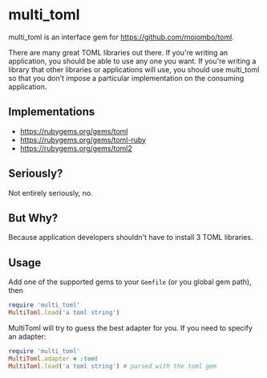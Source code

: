 # multi_toml

multi_toml is an interface gem for https://github.com/mojombo/toml.

There are many great TOML libraries out there. If you're writing an application,
you should be able to use any one you want. If you're writing a library that
other libraries or applications will use, you should use multi_toml so that you
don't impose a particular implementation on the consuming application.

## Implementations

 * https://rubygems.org/gems/toml
 * https://rubygems.org/gems/toml-ruby
 * https://rubygems.org/gems/toml2

## Seriously?

Not entirely seriously, no.

## But Why?

Because application developers shouldn't have to install 3 TOML libraries.

## Usage

Add one of the supported gems to your `Gemfile` (or you global gem path), then

```ruby
require 'multi_toml'
MultiToml.load('a toml string')
```

MultiToml will try to guess the best adapter for you. If you need to specify an
adapter:

```ruby
require 'multi_toml'
MultiToml.adapter = :toml
MultiToml.load('a toml string') # parsed with the toml gem
```
